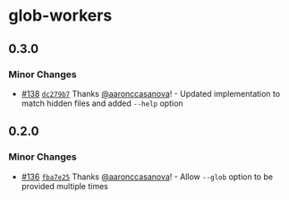 # glob-workers

## 0.3.0

### Minor Changes

- [#138](https://github.com/aaronccasanova/aacc/pull/138)
  [`dc279b7`](https://github.com/aaronccasanova/aacc/commit/dc279b7f87ebbae8e72c016935146a15c4c14638)
  Thanks [@aaronccasanova](https://github.com/aaronccasanova)! - Updated
  implementation to match hidden files and added `--help` option

## 0.2.0

### Minor Changes

- [#136](https://github.com/aaronccasanova/aacc/pull/136)
  [`fba7e25`](https://github.com/aaronccasanova/aacc/commit/fba7e2576faf033f3c3b405c3dce5f4d469724b2)
  Thanks [@aaronccasanova](https://github.com/aaronccasanova)! - Allow `--glob`
  option to be provided multiple times
